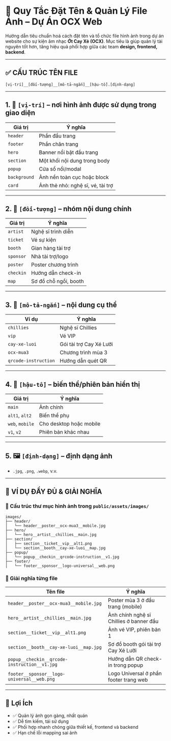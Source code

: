 
# 📁 Quy Tắc Đặt Tên & Quản Lý File Ảnh – Dự Án OCX Web

Hướng dẫn tiêu chuẩn hoá cách đặt tên và tổ chức file hình ảnh trong dự án website cho sự kiện âm nhạc **Ớt Cay Xè (OCX)**. Mục tiêu là giúp quản lý tài nguyên tốt hơn, tăng hiệu quả phối hợp giữa các team **design, frontend, backend**.

---

## ✅ CẤU TRÚC TÊN FILE

```
[vị-trí]__[đối-tượng]__[mô-tả-ngắn]__[hậu-tố].[định-dạng]
```

---

## 1. 📍 `[vị-trí]` – nơi hình ảnh được sử dụng trong giao diện
| Giá trị | Ý nghĩa |
|--------|---------|
| `header` | Phần đầu trang |
| `footer` | Phần chân trang |
| `hero` | Banner nổi bật đầu trang |
| `section` | Một khối nội dung trong body |
| `popup` | Cửa sổ nổi/modal |
| `background` | Ảnh nền toàn cục hoặc block |
| `card` | Ảnh thẻ nhỏ: nghệ sĩ, vé, tài trợ |

---

## 2. 🎯 `[đối-tượng]` – nhóm nội dung chính
| Giá trị | Ý nghĩa |
|--------|---------|
| `artist` | Nghệ sĩ trình diễn |
| `ticket` | Vé sự kiện |
| `booth` | Gian hàng tài trợ |
| `sponsor` | Nhà tài trợ/logo |
| `poster` | Poster chương trình |
| `checkin` | Hướng dẫn check-in |
| `map` | Sơ đồ chỗ ngồi, booth |

---

## 3. 🧩 `[mô-tả-ngắn]` – nội dung cụ thể
| Ví dụ | Ý nghĩa |
|--------|--------|
| `chillies` | Nghệ sĩ Chillies |
| `vip` | Vé VIP |
| `cay-xe-luoi` | Gói tài trợ Cay Xé Lưỡi |
| `ocx-mua3` | Chương trình mùa 3 |
| `qrcode-instruction` | Hướng dẫn quét QR |

---

## 4. 🔧 `[hậu-tố]` – biến thể/phiên bản hiển thị
| Giá trị | Ý nghĩa |
|--------|---------|
| `main` | Ảnh chính |
| `alt1`, `alt2` | Biến thể phụ |
| `web`, `mobile` | Cho desktop hoặc mobile |
| `v1`, `v2` | Phiên bản khác nhau |

---

## 5. 🖼️ `[định-dạng]` – định dạng ảnh
- `.jpg`, `.png`, `.webp`, v.v.

---

## 🧭 VÍ DỤ ĐẦY ĐỦ & GIẢI NGHĨA

### 🌿 Cấu trúc thư mục hình ảnh trong `public/assets/images/`
```
images/
├── header/
│   └── header__poster__ocx-mua3__mobile.jpg
├── hero/
│   └── hero__artist__chillies__main.jpg
├── section/
│   ├── section__ticket__vip__alt1.png
│   └── section__booth__cay-xe-luoi__map.jpg
├── popup/
│   └── popup__checkin__qrcode-instruction__v1.jpg
├── footer/
│   └── footer__sponsor__logo-universal__web.png
```

### 📄 Giải nghĩa từng file

| Tên file | Ý nghĩa |
|----------|---------|
| `header__poster__ocx-mua3__mobile.jpg` | Poster mùa 3 ở đầu trang (mobile) |
| `hero__artist__chillies__main.jpg` | Ảnh chính nghệ sĩ Chillies ở banner đầu |
| `section__ticket__vip__alt1.png` | Ảnh vé VIP, phiên bản 1 |
| `section__booth__cay-xe-luoi__map.jpg` | Sơ đồ booth gói tài trợ Cay Xé Lưỡi |
| `popup__checkin__qrcode-instruction__v1.jpg` | Hướng dẫn QR check-in trong popup |
| `footer__sponsor__logo-universal__web.png` | Logo Universal ở phần footer trang web |

---

## 📌 Lợi Ích

- ✅ Quản lý ảnh gọn gàng, nhất quán
- ✅ Dễ tìm kiếm, tái sử dụng
- ✅ Phối hợp nhanh chóng giữa thiết kế, frontend và backend
- ✅ Hạn chế lỗi mapping sai ảnh
